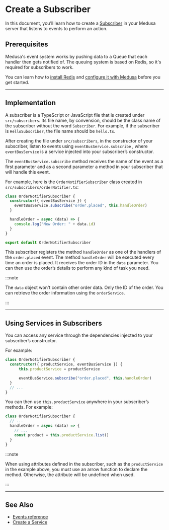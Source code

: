 # Create a Subscriber

In this document, you’ll learn how to create a [Subscriber](overview.md) in your Medusa server that listens to events to perform an action.

## Prerequisites

Medusa's event system works by pushing data to a Queue that each handler then gets notified of. The queuing system is based on Redis, so it's required for subscribers to work.

You can learn how to [install Redis](../../../tutorial/0-set-up-your-development-environment.mdx#redis) and [configure it with Medusa](../../../usage/configurations.md#redis) before you get started.

---

## Implementation

A subscriber is a TypeScript or JavaScript file that is created under `src/subscribers`. Its file name, by convension, should be the class name of the subscriber without the word `Subscriber`. For example, if the subscriber is `HelloSubscriber`, the file name should be `hello.ts`.

After creating the file under `src/subscribers`, in the constructor of your subscriber, listen to events using `eventBusService.subscribe` , where `eventBusService` is a service injected into your subscriber’s constructor.

The `eventBusService.subscribe` method receives the name of the event as a first parameter and as a second parameter a method in your subscriber that will handle this event.

For example, here is the `OrderNotifierSubscriber` class created in `src/subscribers/orderNotifier.ts`:

```ts title=src/subscribers/orderNotifier.ts
class OrderNotifierSubscriber {
  constructor({ eventBusService }) {
    eventBusService.subscribe("order.placed", this.handleOrder)
  }

  handleOrder = async (data) => {
    console.log("New Order: " + data.id)
  }
}

export default OrderNotifierSubscriber
```

This subscriber registers the method `handleOrder` as one of the handlers of the `order.placed` event. The method `handleOrder` will be executed every time an order is placed. It receives the order ID in the `data` parameter. You can then use the order’s details to perform any kind of task you need.

:::note

The `data` object won't contain other order data. Only the ID of the order. You can retrieve the order information using the `orderService`.

:::

---

## Using Services in Subscribers

You can access any service through the dependencies injected to your subscriber’s constructor.

For example:

```ts
class OrderNotifierSubscriber {
  constructor({ productService, eventBusService }) {
      this.productService = productService

      eventBusService.subscribe("order.placed", this.handleOrder)
  }
  // ...
}
```

You can then use `this.productService` anywhere in your subscriber’s methods. For example:

```ts
class OrderNotifierSubscriber {
  // ...
  handleOrder = async (data) => {
    // ...
    const product = this.productService.list()
  }
}
```

:::note

When using attributes defined in the subscriber, such as the `productService` in the example above, you must use an arrow function to declare the method. Otherwise, the attribute will be undefined when used.

:::

---

## See Also

- [Events reference](events-list.md)
- [Create a Service](../services/create-service)
